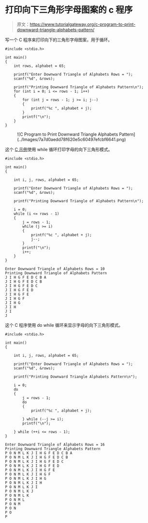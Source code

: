 # 打印向下三角形字母图案的 c 程序

> 原文：<https://www.tutorialgateway.org/c-program-to-print-downward-triangle-alphabets-pattern/>

写一个 C 程序来打印向下的三角形字母图案，用于循环。

```
#include <stdio.h>

int main()
{
	int rows, alphabet = 65;

	printf("Enter Downward Triangle of Alphabets Rows = ");
	scanf("%d", &rows);

	printf("Printing Downward Triangle of Alphabets Pattern\n");
	for (int i = 0; i <= rows - 1; i++)
	{
		for (int j = rows - 1; j >= i; j--)
		{
			printf("%c ", alphabet + j);
		}
		printf("\n");
	}
}
```

<figure class="wp-block-image size-large">![C Program to Print Downward Triangle Alphabets Pattern](../Images/7a7d0aedd78f620e5c60497efcbf6641.png)</figure>

这个 [C 示例](https://www.tutorialgateway.org/c-programming-examples/)使用 while 循环打印字母的向下三角形模式。

```
#include <stdio.h>

int main()
{

	int i, j, rows, alphabet = 65;

	printf("Enter Downward Triangle of Alphabets Rows = ");
	scanf("%d", &rows);

	printf("Printing Downward Triangle of Alphabets Pattern\n");

	i = 0;
	while (i <= rows - 1)
	{
		j = rows - 1;
		while (j >= i)
		{
			printf("%c ", alphabet + j);
			j--;
		}
		printf("\n");
		i++;
	}
}
```

```
Enter Downward Triangle of Alphabets Rows = 10
Printing Downward Triangle of Alphabets Pattern
J I H G F E D C B A 
J I H G F E D C B 
J I H G F E D C 
J I H G F E D 
J I H G F E 
J I H G F 
J I H G 
J I H 
J I 
J 
```

这个 C 程序使用 do while 循环来显示字母的向下三角形模式。

```
#include <stdio.h>

int main()
{

	int i, j, rows, alphabet = 65;

	printf("Enter Downward Triangle of Alphabets Rows = ");
	scanf("%d", &rows);

	printf("Printing Downward Triangle Alphabets Pattern\n");

	i = 0;
	do
	{
		j = rows - 1;
		do
		{
			printf("%c ", alphabet + j);

		} while (--j >= i);
		printf("\n");

	} while (++i <= rows - 1);
}
```

```
Enter Downward Triangle of Alphabets Rows = 16
Printing Downward Triangle Alphabets Pattern
P O N M L K J I H G F E D C B A 
P O N M L K J I H G F E D C B 
P O N M L K J I H G F E D C 
P O N M L K J I H G F E D 
P O N M L K J I H G F E 
P O N M L K J I H G F 
P O N M L K J I H G 
P O N M L K J I H 
P O N M L K J I 
P O N M L K J 
P O N M L K 
P O N M L 
P O N M 
P O N 
P O 
P
```
